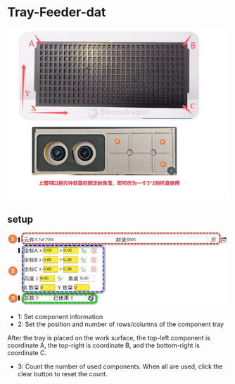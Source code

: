 
# Tray-Feeder-dat

![](2025-05-07-14-24-26.png)


## setup 

![](2025-05-07-14-25-01.png)

- 1: Set component information
- 2: Set the position and number of rows/columns of the component tray

After the tray is placed on the work surface, the top-left component is coordinate A, the top-right is coordinate B, and the bottom-right is coordinate C.

- 3: Count the number of used components. When all are used, click the clear button to reset the count.